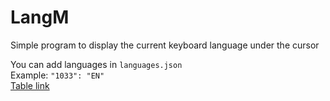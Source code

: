 # LangM

Simple program to display the current keyboard language under the cursor

You can add languages in ```languages.json```<br>
Example: ```"1033": "EN"```<br>
<a href='https://learn.microsoft.com/en-us/openspecs/office_standards/ms-oe376/6c085406-a698-4e12-9d4d-c3b0ee3dbc4a'>Table link</a>
